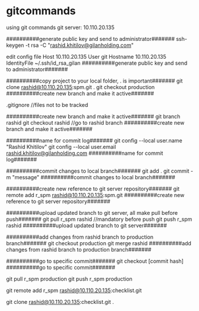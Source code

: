# gitcommands
using git commands
git server: 10.110.20.135

##########generate public key and send to administrator#######
ssh-keygen -t rsa -C "rashid.khitilov@gilanholding.com"

edit config file
Host 10.110.20.135
	User git
	Hostname 10.110.20.135
	IdentityFile ~/.ssh/id_rsa_gilan
##########generate public key and send to administrator#######

##########copy project to your local folder, . is important#######
git clone rashid@10.110.20.135:spm.git .
git checkout production
##########create new branch and make it active#######

.gitignore //files not to be tracked

##########create new branch and make it active#######
git branch rashid
git checkout rashid //go to rashid branch
##########create new branch and make it active#######

##########name for commit log#######
git config --local user.name "Rashid Khitilov"
git config --local user.email rashid.khitilov@gilanholding.com
##########name for commit log#######

##########commit changes to local branch#######
git add .
git commit -m "message"
##########commit changes to local branch#######


##########create new reference to git server repository#######
git remote add r_spm rashid@10.110.20.135:spm.git
##########create new reference to git server repository#######


##########upload updated branch to git server, all make pull before push#######
git pull r_spm rashid //mandatory before push
git push r_spm rashid
##########upload updated branch to git server#######


##########add changes from rashid branch to production branch#######
git checkout production 
git merge rashid 
##########add changes from rashid branch to production branch####### 

##########go to specific commit#######
git checkout [commit hash] 
##########go to specific commit#######





git pull r_spm production 
git push r_spm production

git remote add r_spm rashid@10.110.20.135:checklist.git

git clone rashid@10.110.20.135:checklist.git .
